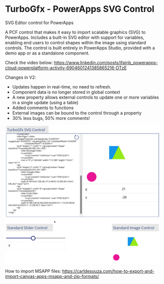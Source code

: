 # TurboGfx - PowerApps SVG Control
SVG Editor control for PowerApps


A PCF control that makes it easy to import scalable graphics (SVG) to PowerApps.
Includes a built-in SVG editor with support for variables, enabling end users to control shapes within the image using standard controls.
The control is built entirely in PowerApps Studio, provided with a demo app or as a standalone component.

Check the video below:
https://www.linkedin.com/posts/ifainb_powerapps-cloud-powerplatform-activity-6904601241385865216-DTzE

Changes in V2:
* Updates happen in real-time, no need to refresh.
* Component data is no longer stored in global context
* A new property allows external controls to update one or more variables in a single update (using a table)
* Added comments to functions
* External images can be bound to the control through a property
* 30% less bugs, 50% more comments!

![image](https://github.com/Feincraft/TurboGfx/blob/main/firefox_wWkbCqSVF9.gif)

How to import MSAPP files: https://carldesouza.com/how-to-export-and-import-canvas-apps-msapp-and-zip-formats/
